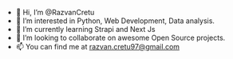 - 👋 Hi, I’m @RazvanCretu
- 👀 I’m interested in Python, Web Development, Data analysis.
- 🌱 I’m currently learning Strapi and Next Js
- 💞️ I’m looking to collaborate on awesome Open Source projects.
- 📫 You can find me at razvan.cretu97@gmail.com

<!---
RazvanCretu/RazvanCretu is a ✨ special ✨ repository because its `README.md` (this file) appears on your GitHub profile.
You can click the Preview link to take a look at your changes.
--->
